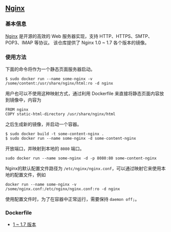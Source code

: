 ## [Nginx](https://registry.hub.docker.com/_/nginx/)

### 基本信息
[Nginx](https://en.wikipedia.org/wiki/Nginx) 是开源的高效的 Web 服务器实现，支持 HTTP、HTTPS、SMTP、POP3、IMAP 等协议。
该仓库提供了 Nginx 1.0 ~ 1.7 各个版本的镜像。

### 使用方法
下面的命令将作为一个静态页面服务器启动。
```
$ sudo docker run --name some-nginx -v /some/content:/usr/share/nginx/html:ro -d nginx
```
用户也可以不使用这种映射方式，通过利用 Dockerfile 来直接将静态页面内容放到镜像中，内容为
```
FROM nginx
COPY static-html-directory /usr/share/nginx/html
```
之后生成新的镜像，并启动一个容器。
```
$ sudo docker build -t some-content-nginx .
$ sudo docker run --name some-nginx -d some-content-nginx
```
开放端口，并映射到本地的 `8080` 端口。
```
sudo docker run --name some-nginx -d -p 8080:80 some-content-nginx
```

Nginx的默认配置文件路径为 `/etc/nginx/nginx.conf`，可以通过映射它来使用本地的配置文件，例如
```
docker run --name some-nginx -v /some/nginx.conf:/etc/nginx/nginx.conf:ro -d nginx
```
使用配置文件时，为了在容器中正常运行，需要保持 `daemon off;`。

### Dockerfile
* [1 ~ 1.7 版本](https://github.com/nginxinc/docker-nginx/blob/3713a0157083eb4776e71f5a5aef4b2a5bc03ab1/Dockerfile)
